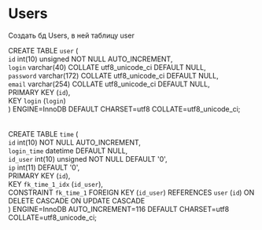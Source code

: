 # Users
Создать бд Users, в ней таблицу user

CREATE TABLE `user` ( <br/>
  `id` int(10) unsigned NOT NULL AUTO_INCREMENT,<br/>
  `login` varchar(40) COLLATE utf8_unicode_ci DEFAULT NULL,<br/>
  `password` varchar(172) COLLATE utf8_unicode_ci DEFAULT NULL,<br/>
  `email` varchar(254) COLLATE utf8_unicode_ci DEFAULT NULL,<br/>
  PRIMARY KEY (`id`),<br/>
  KEY `login` (`login`)<br/>
) ENGINE=InnoDB DEFAULT CHARSET=utf8 COLLATE=utf8_unicode_ci;<br/>
<br/>
<br/>
CREATE TABLE `time` (<br/>
  `id` int(10) NOT NULL AUTO_INCREMENT,<br/>
  `login_time` datetime DEFAULT NULL,<br/>
  `id_user` int(10) unsigned NOT NULL DEFAULT '0',<br/>
  `ip` int(11) DEFAULT '0',<br/>
  PRIMARY KEY (`id`),<br/>
  KEY `fk_time_1_idx` (`id_user`),<br/>
  CONSTRAINT `fk_time_1` FOREIGN KEY (`id_user`) REFERENCES `user` (`id`) ON DELETE CASCADE ON UPDATE CASCADE<br/>
) ENGINE=InnoDB AUTO_INCREMENT=116 DEFAULT CHARSET=utf8 COLLATE=utf8_unicode_ci;<br/>
